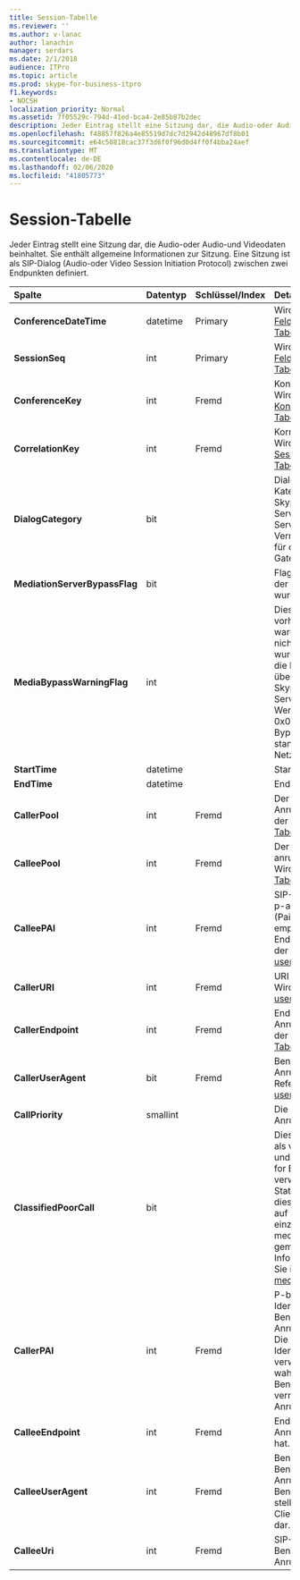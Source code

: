```yaml
---
title: Session-Tabelle
ms.reviewer: ''
ms.author: v-lanac
author: lanachin
manager: serdars
ms.date: 2/1/2018
audience: ITPro
ms.topic: article
ms.prod: skype-for-business-itpro
f1.keywords:
- NOCSH
localization_priority: Normal
ms.assetid: 7f05529c-794d-41ed-bca4-2e85b87b2dec
description: Jeder Eintrag stellt eine Sitzung dar, die Audio-oder Audio-und Videodaten beinhaltet. Sie enthält allgemeine Informationen zur Sitzung. Eine Sitzung ist als SIP-Dialog (Audio-oder Video Session Initiation Protocol) zwischen zwei Endpunkten definiert.
ms.openlocfilehash: f48857f826a4e85519d7dc7d2942d48967df8b01
ms.sourcegitcommit: e64c50818cac37f3d6f0f96d0d4ff0f4bba24aef
ms.translationtype: MT
ms.contentlocale: de-DE
ms.lasthandoff: 02/06/2020
ms.locfileid: "41805773"
---
```

# <a name="session-table"></a>Session-Tabelle
 
Jeder Eintrag stellt eine Sitzung dar, die Audio-oder Audio-und Videodaten beinhaltet. Sie enthält allgemeine Informationen zur Sitzung. Eine Sitzung ist als SIP-Dialog (Audio-oder Video Session Initiation Protocol) zwischen zwei Endpunkten definiert.
  
|**Spalte**|**Datentyp**|**Schlüssel/Index**|**Details**|
|:-----|:-----|:-----|:-----|
|**ConferenceDateTime** <br/> |datetime  <br/> |Primary  <br/> |Wird in der [Dialog Feld Tabelle](dialog.md)referenziert.  <br/> |
|**SessionSeq** <br/> |int  <br/> |Primary  <br/> |Wird in der [Dialog Feld Tabelle](dialog.md)referenziert.  <br/> |
|**ConferenceKey** <br/> |int  <br/> |Fremd  <br/> |Konferenz Taste. Wird aus der [Konferenz Tabelle](conference.md)referenziert.  <br/> |
|**CorrelationKey** <br/> |int  <br/> |Fremd  <br/> |Korrelationsschlüssel Wird in der [SessionCorrelation-Tabelle](sessioncorrelation.md)referenziert.  <br/> |
|**DialogCategory** <br/> |bit  <br/> | <br/> |Dialog Feld Kategorie; 0 ist Skype for Business Server to Mediation Server Leg; 1 ist Vermittlungs Server für das PSTN-Gateway-Bein.  <br/> |
|**MediationServerBypassFlag** <br/> |bit  <br/> ||Flag, das angibt, ob der Anruf umgangen wurde oder nicht.  <br/> |
|**MediaBypassWarningFlag** <br/> |int  <br/> ||Dieses Feld, falls vorhanden, gibt an, warum ein Anruf nicht umgangen wurde, auch wenn die Bypass-IDs übereinstimmten. Für Skype for Business Server ist nur ein Wert definiert.  <br/> 0x0001-unbekannte Bypass-ID für den standardmäßigen Netzwerkadapter.  <br/> |
|**StartTime** <br/> |datetime  <br/> | <br/> |Startzeit des Anrufs.  <br/> |
|**EndTime** <br/> |datetime  <br/> | <br/> |Endzeit des Anrufs.  <br/> |
|**CallerPool** <br/> |int  <br/> |Fremd  <br/> |Der Pool des Anrufers. Wird aus der [Pool Tabelle](pool.md)referenziert.  <br/> |
|**CalleePool** <br/> |int  <br/> |Fremd  <br/> |Der Pool des anrufempfängers. Wird aus der [Pool Tabelle](pool.md)referenziert.  <br/> |
|**CalleePAI** <br/> |int  <br/> |Fremd  <br/> |SIP-URI in der SIP p-asserted Identity (Pai) des empfangenden Endpunkts. Wird in der [Tabelle user](user-0.md)referenziert.  <br/> |
|**CallerURI** <br/> |int  <br/> |Fremd  <br/> |URI des Anrufers. Wird in der [Tabelle user](user-0.md)referenziert.  <br/> |
|**CallerEndpoint** <br/> |int  <br/> |Fremd  <br/> |Endpunkt des Anrufers. Wird aus der [Endpunkt Tabelle](endpoint.md)referenziert.  <br/> |
|**CallerUserAgent** <br/> |bit  <br/> |Fremd  <br/> |Benutzer-Agent des Anrufers. Referenziert aus der [userAgent-Tabelle](useragent.md).  <br/> |
|**CallPriority** <br/> |smallint  <br/> ||Die Priorität dieses Anrufs.  <br/> |
|**ClassifiedPoorCall** <br/> |bit  <br/> ||Diese Spalte wurde als veraltet markiert und nicht in Skype for Business Server verwendet. Stattdessen werden diese Informationen auf Basis einer einzelnen medienzeile gemeldet. Weitere Informationen finden Sie in der [Tabelle medialinie](medialine-0.md) . <br/> |
|**CallerPAI** <br/> |int  <br/> |Fremd  <br/> |P-bestätigt – Identität des Benutzers, der den Anruf getätigt hat. Die P-Asserted-Identity (Pai) wird verwendet, um die wahre Identität des Benutzers zu vermitteln, der den Anruf getätigt hat.  <br/> |
|**CalleeEndpoint** <br/> |int  <br/> |Fremd  <br/> |Endpunkt, der den Anruf empfangen hat.  <br/> |
|**CalleeUserAgent** <br/> |int  <br/> |Fremd  <br/> |Benutzer-Agent des Benutzers, der den Anruf erhalten hat. Benutzer-Agents stellen das Clientendpunkt Gerät dar.  <br/> |
|**CalleeUri** <br/> |int  <br/> |Fremd  <br/> |SIP-URI des Benutzers, der den Anruf erhalten hat.  <br/> |
   

